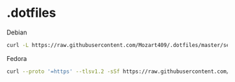 # .dotfiles

Debian

```sh
curl -L https://raw.githubusercontent.com/Mozart409/.dotfiles/master/setup-new-machine-debian.sh > ~/setup-new-machine.sh
```

Fedora

```sh
curl --proto '=https' --tlsv1.2 -sSf https://raw.githubusercontent.com/Mozart409/.dotfiles/master/fedora.sh | sudo sh

```
